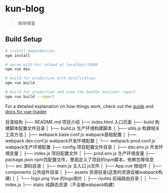 # kun-blog

> 坤坤博客

## Build Setup

``` bash
# install dependencies
npm install

# serve with hot reload at localhost:8080
npm run dev

# build for production with minification
npm run build

# build for production and view the bundle analyzer report
npm run build --report
```

For a detailed explanation on how things work, check out the [guide](http://vuejs-templates.github.io/webpack/) and [docs for vue-loader](http://vuejs.github.io/vue-loader).


目录结构
├── README.md            项目介绍
├── index.html           入口页面
├── build              构建脚本配置文件目录
│  ├── build.js            生产环境构建脚本
│  ├── utils.js            构建相关工具方法
│  ├── webpack.base.conf.js      wabpack基础配置
│  ├── webpack.dev.conf.js       wabpack开发环境配置
│  └── webpack.prod.conf.js      wabpack生产环境配置
├── config             项目配置文件目录
│  ├── dev.env.js           开发环境变量
│  ├── index.js               项目配置文件
│  ├── prod.env.js           生产环境变量
├── package.json          npm包配置文件，里面定义了项目的npm脚本，依赖包等信息
├── src               源码目录 
│  ├── main.js             主入口 js文件
│  ├── App.vue            根组件
│  ├── components      公共组件目录
│  ├── assets                资源目录(这里的资源会被wabpack构建)
│  │    └── logo.png     Vue 的logo图片
│  ├── routes             前端路由目录
│  │  └── index.js
├── static             纯静态资源（不会被wabpack构建）


